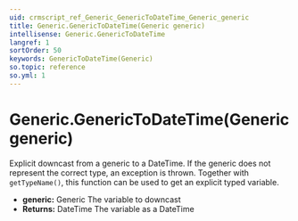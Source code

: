 ```yaml
---
uid: crmscript_ref_Generic_GenericToDateTime_Generic_generic
title: Generic.GenericToDateTime(Generic generic)
intellisense: Generic.GenericToDateTime
langref: 1
sortOrder: 50
keywords: GenericToDateTime(Generic)
so.topic: reference
so.yml: 1
---
```


# Generic.GenericToDateTime(Generic generic)

Explicit downcast from a generic to a DateTime. If the generic does not represent the correct type, an exception is thrown. Together with `getTypeName()`, this function can be used to get an explicit typed variable.

* **generic:** Generic The variable to downcast
* **Returns:** DateTime The variable as a DateTime
